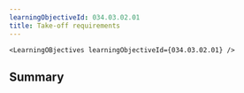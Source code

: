 ```yaml
---
learningObjectiveId: 034.03.02.01
title: Take-off requirements
---
```


```tsx eval
<LearningOBjectives learningObjectiveId={034.03.02.01} />
```

## Summary
